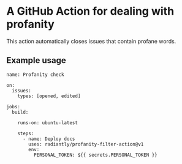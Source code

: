 # A GitHub Action for dealing with profanity
This action automatically closes issues that contain profane words.

## Example usage

```shell
name: Profanity check

on: 
  issues:
    types: [opened, edited]

jobs:
  build:

    runs-on: ubuntu-latest

    steps:
      - name: Deploy docs
        uses: radiantly/profanity-filter-action@v1
        env:
          PERSONAL_TOKEN: ${{ secrets.PERSONAL_TOKEN }}
```
